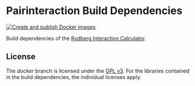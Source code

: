 # Pairinteraction Build Dependencies

[![Create and publish Docker images](https://github.com/pairinteraction/pairinteraction/actions/workflows/docker.yml/badge.svg?branch=docker)](https://github.com/pairinteraction/pairinteraction/actions/workflows/docker.yml)

Build dependencies of the [Rydberg Interaction Calculator](https://github.com/pairinteraction/pairinteraction).

## License

The *docker* branch is licensed under the [GPL v3](https://www.gnu.org/licenses/gpl-3.0.html). For the libraries contained in the build dependencies, the individual licenses apply.
